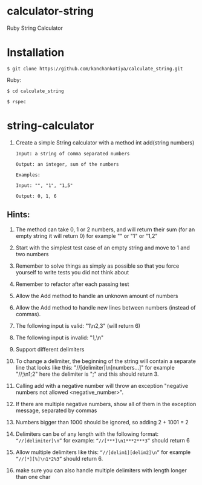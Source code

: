 # calculator-string

Ruby String Calculator

# Installation

`$ git clone https://github.com/kanchankotiya/calculate_string.git`

Ruby:

`$ cd calculate_string`

`$ rspec`

# string-calculator

1. Create a simple String calculator with a method int add(string numbers)

    `Input: a string of comma separated numbers`

    `Output: an integer, sum of the numbers`


    `Examples:`

    `Input: "", "1", "1,5"`

    `Output: 0, 1, 6`

  ## Hints:
  1. The method can take 0, 1 or 2 numbers, and will return their sum (for an empty string it will return 0) for example "" or "1" or "1,2"
  2. Start with the simplest test case of an empty string and move to 1 and two numbers
  3. Remember to solve things as simply as possible so that you force yourself to write tests you did not think about
  4. Remember to refactor after each passing test

2. Allow the Add method to handle an unknown amount of numbers
3. Allow the Add method to handle new lines between numbers (instead of commas).

  1. The following input is valid: "1\n2,3" (will return 6)
  2. The following input is invalid: "1,\n"

4. Support different delimiters

  1. To change a delimiter, the beginning of the string will contain a separate line that looks like this: "//[delimiter]\n[numbers...]" for example "//;\n1;2"  here the delimiter is ";" and this should return 3.



5. Calling add with a negative number will throw an exception "negative numbers not allowed <negative_number>".

  1. If there are multiple negative numbers, show all of them in the exception message, separated by commas

6. Numbers bigger than 1000 should be ignored, so adding 2 + 1001 = 2

7. Delimiters can be of any length with the following format: `“//[delimiter]\n”` for example: `“//[***]\n1***2***3”` should return 6

8. Allow multiple delimiters like this: `“//[delim1][delim2]\n”` for example `“//[*][%]\n1*2%3”` should return 6.

9. make sure you can also handle multiple delimiters with length longer than one char

